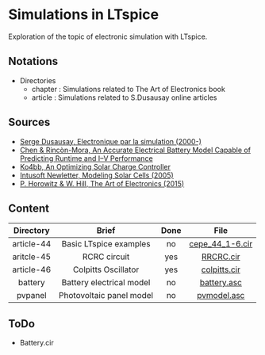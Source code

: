 # Simulations in LTspice

Exploration of the topic of electronic simulation with LTspice.

## Notations 

* Directories
    - chapter : Simulations related to The Art of Electronics book
    - article : Simulations related to S.Dusausay online articles

## Sources

* [Serge Dusausay, Electronique par la simulation (2000-)](http://serge.dusausay.free.fr/)
* [Chen & Rincòn-Mora, An Accurate Electrical Battery Model Capable of Predicting Runtime and I–V Performance](https://rincon-mora.gatech.edu/publicat/jrnls/tec05_batt_mdl.pdf)
* [Ko4bb, An Optimizing Solar Charge Controller](http://www.ko4bb.com/getsimple/index.php?id=an-optimizing-solar-charge-controller)
* [Intusoft Newletter, Modeling Solar Cells (2005)](http://www.intusoft.com/nlpdf/nl78.pdf)
* [P. Horowitz & W. Hill, The Art of Electronics (2015)](https://www.cambridge.org/us/universitypress/subjects/physics/electronics-physicists/art-electronics-3rd-edition?format=HB)
## Content 

| Directory  | Brief                    | Done | File                                          |
|:----------:|:------------------------:|:----:|:---------------------------------------------:|
| article-44 | Basic LTspice examples   | no   | [cepe_44_1-6.cir](./article-44/cepe_44_1.cir) |
| aritcle-45 | RCRC circuit             | yes  | [RRCRC.cir](./article-45/RRCRC.cir)           |
| article-46 | Colpitts Oscillator      | yes  | [colpitts.cir](./article-46/colpitts.cir)     | 
| battery    | Battery electrical model | no   | [battery.asc](./battery/battery.asc)          |
| pvpanel    | Photovoltaic panel model | no   | [pvmodel.asc](./pvpanel/pvmodel.asc)          |

## ToDo

* Battery.cir